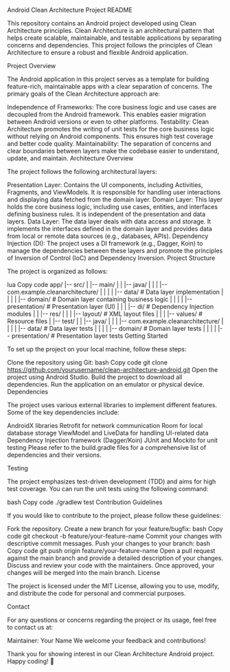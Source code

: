 Android Clean Architecture Project README

This repository contains an Android project developed using Clean Architecture principles. Clean Architecture is an architectural pattern that helps create scalable, maintainable, and testable applications by separating concerns and dependencies. This project follows the principles of Clean Architecture to ensure a robust and flexible Android application.

Project Overview

The Android application in this project serves as a template for building feature-rich, maintainable apps with a clear separation of concerns. The primary goals of the Clean Architecture approach are:

Independence of Frameworks: The core business logic and use cases are decoupled from the Android framework. This enables easier migration between Android versions or even to other platforms.
Testability: Clean Architecture promotes the writing of unit tests for the core business logic without relying on Android components. This ensures high test coverage and better code quality.
Maintainability: The separation of concerns and clear boundaries between layers make the codebase easier to understand, update, and maintain.
Architecture Overview

The project follows the following architectural layers:

Presentation Layer: Contains the UI components, including Activities, Fragments, and ViewModels. It is responsible for handling user interactions and displaying data fetched from the domain layer.
Domain Layer: This layer holds the core business logic, including use cases, entities, and interfaces defining business rules. It is independent of the presentation and data layers.
Data Layer: The data layer deals with data access and storage. It implements the interfaces defined in the domain layer and provides data from local or remote data sources (e.g., databases, APIs).
Dependency Injection (DI): The project uses a DI framework (e.g., Dagger, Koin) to manage the dependencies between these layers and promote the principles of Inversion of Control (IoC) and Dependency Inversion.
Project Structure

The project is organized as follows:

lua
Copy code
app/
|-- src/
|   |-- main/
|   |   |-- java/
|   |   |   |-- com.example.cleanarchitecture/
|   |   |   |   |-- data/                 # Data layer implementation
|   |   |   |   |-- domain/               # Domain layer containing business logic
|   |   |   |   |-- presentation/         # Presentation layer (UI)
|   |   |   |-- di/                      # Dependency Injection modules
|   |   |-- res/
|   |   |   |-- layout/                   # XML layout files
|   |   |   |-- values/                   # Resource files
|   |-- test/
|   |   |-- java/
|   |   |   |-- com.example.cleanarchitecture/
|   |   |   |   |-- data/                 # Data layer tests
|   |   |   |   |-- domain/               # Domain layer tests
|   |   |   |   |-- presentation/         # Presentation layer tests
Getting Started

To set up the project on your local machine, follow these steps:

Clone the repository using Git:
bash
Copy code
git clone https://github.com/yourusername/clean-architecture-android.git
Open the project using Android Studio.
Build the project to download all dependencies.
Run the application on an emulator or physical device.
Dependencies

The project uses various external libraries to implement different features. Some of the key dependencies include:

AndroidX libraries
Retrofit for network communication
Room for local database storage
ViewModel and LiveData for handling UI-related data
Dependency Injection framework (Dagger/Koin)
JUnit and Mockito for unit testing
Please refer to the build.gradle files for a comprehensive list of dependencies and their versions.

Testing

The project emphasizes test-driven development (TDD) and aims for high test coverage. You can run the unit tests using the following command:

bash
Copy code
./gradlew test
Contribution Guidelines

If you would like to contribute to the project, please follow these guidelines:

Fork the repository.
Create a new branch for your feature/bugfix:
bash
Copy code
git checkout -b feature/your-feature-name
Commit your changes with descriptive commit messages.
Push your changes to your branch:
bash
Copy code
git push origin feature/your-feature-name
Open a pull request against the main branch and provide a detailed description of your changes.
Discuss and review your code with the maintainers.
Once approved, your changes will be merged into the main branch.
License

The project is licensed under the MIT License, allowing you to use, modify, and distribute the code for personal and commercial purposes.

Contact

For any questions or concerns regarding the project or its usage, feel free to contact us at:

Maintainer: Your Name
We welcome your feedback and contributions!

Thank you for showing interest in our Clean Architecture Android project. Happy coding! 🚀